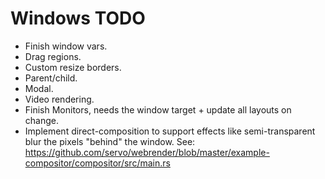 # Windows TODO

* Finish window vars.
* Drag regions.
* Custom resize borders.
* Parent/child.
* Modal.
* Video rendering.
* Finish Monitors, needs the window target + update all layouts on change.
* Implement direct-composition to support effects like semi-transparent blur the pixels "behind" the window.
        See: https://github.com/servo/webrender/blob/master/example-compositor/compositor/src/main.rs